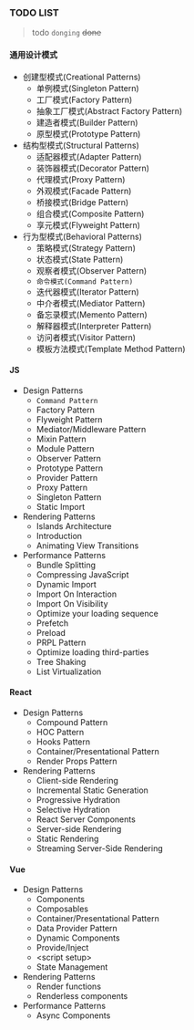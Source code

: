 ### TODO LIST

> todo `donging` ~~done~~

#### 通用设计模式

- 创建型模式(Creational Patterns)
    - 单例模式(Singleton Pattern)
    - 工厂模式(Factory Pattern)
    - 抽象工厂模式(Abstract Factory Pattern)
    - 建造者模式(Builder Pattern)
    - 原型模式(Prototype Pattern)
- 结构型模式(Structural Patterns)
    - 适配器模式(Adapter Pattern)
    - 装饰器模式(Decorator Pattern)
    - 代理模式(Proxy Pattern)
    - 外观模式(Facade Pattern)
    - 桥接模式(Bridge Pattern)
    - 组合模式(Composite Pattern)
    - 享元模式(Flyweight Pattern)
- 行为型模式(Behavioral Patterns)
    - 策略模式(Strategy Pattern)
    - 状态模式(State Pattern)
    - 观察者模式(Observer Pattern)
    - `命令模式(Command Pattern)`
    - 迭代器模式(Iterator Pattern)
    - 中介者模式(Mediator Pattern)
    - 备忘录模式(Memento Pattern)
    - 解释器模式(Interpreter Pattern)
    - 访问者模式(Visitor Pattern)
    - 模板方法模式(Template Method Pattern)

#### JS 

- Design Patterns
    - `Command Pattern`
    - Factory Pattern
    - Flyweight Pattern
    - Mediator/Middleware Pattern
    - Mixin Pattern
    - Module Pattern
    - Observer Pattern
    - Prototype Pattern
    - Provider Pattern
    - Proxy Pattern
    - Singleton Pattern
    - Static Import
- Rendering Patterns
    - Islands Architecture
    - Introduction
    - Animating View Transitions
- Performance Patterns
    - Bundle Splitting
    - Compressing JavaScript
    - Dynamic Import
    - Import On Interaction
    - Import On Visibility
    - Optimize your loading sequence
    - Prefetch
    - Preload
    - PRPL Pattern
    - Optimize loading third-parties
    - Tree Shaking
    - List Virtualization

#### React

- Design Patterns
    - Compound Pattern
    - HOC Pattern
    - Hooks Pattern
    - Container/Presentational Pattern
    - Render Props Pattern
- Rendering Patterns
    - Client-side Rendering
    - Incremental Static Generation
    - Progressive Hydration
    - Selective Hydration
    - React Server Components
    - Server-side Rendering
    - Static Rendering
    - Streaming Server-Side Rendering

#### Vue

- Design Patterns
    - Components
    - Composables
    - Container/Presentational Pattern
    - Data Provider Pattern
    - Dynamic Components
    - Provide/Inject
    - \<script setup\>
    - State Management
- Rendering Patterns
    - Render functions
    - Renderless components
- Performance Patterns
    - Async Components